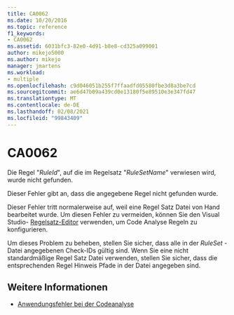 ```yaml
---
title: CA0062
ms.date: 10/20/2016
ms.topic: reference
f1_keywords:
- CA0062
ms.assetid: 6031bfc3-82e0-4d91-b8e8-cd325a099001
author: mikejo5000
ms.author: mikejo
manager: jmartens
ms.workload:
- multiple
ms.openlocfilehash: c9d046051b255f7ffaadfd05580fbe3d8a3be7cd
ms.sourcegitcommit: ae6d47b09a439cd0e13180f5e89510e3e347fd47
ms.translationtype: MT
ms.contentlocale: de-DE
ms.lasthandoff: 02/08/2021
ms.locfileid: "99843409"
---
```

# <a name="ca0062"></a>CA0062

Die Regel "*RuleId*", auf die im Regelsatz "*RuleSetName*" verwiesen wird, wurde nicht gefunden.

Dieser Fehler gibt an, dass die angegebene Regel nicht gefunden wurde.

Dieser Fehler tritt normalerweise auf, weil eine Regel Satz Datei von Hand bearbeitet wurde. Um diesen Fehler zu vermeiden, können Sie den Visual Studio- [Regelsatz-Editor](../code-quality/working-in-the-code-analysis-rule-set-editor.md) verwenden, um Code Analyse Regeln zu konfigurieren.

Um dieses Problem zu beheben, stellen Sie sicher, dass alle in der *RuleSet* -Datei angegebenen Check-IDs gültig sind. Wenn Sie eine nicht standardmäßige Regel Satz Datei verwenden, stellen Sie sicher, dass die entsprechenden Regel Hinweis Pfade in der Datei angegeben sind.

## <a name="see-also"></a>Weitere Informationen

- [Anwendungsfehler bei der Codeanalyse](../code-quality/code-analysis-application-errors.md)
